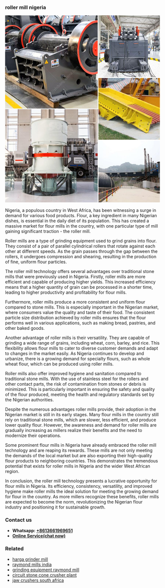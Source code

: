 <h3>roller mill nigeria</h3><img src='1704857014.jpg' alt=''><p>Nigeria, a populous country in West Africa, has been witnessing a surge in demand for various food products. Flour, a key ingredient in many Nigerian dishes, is essential in the daily diet of its population. This has created a massive market for flour mills in the country, with one particular type of mill gaining significant traction - the roller mill.</p><p>Roller mills are a type of grinding equipment used to grind grains into flour. They consist of a pair of parallel cylindrical rollers that rotate against each other at different speeds. As the grain passes through the gap between the rollers, it undergoes compression and shearing, resulting in the production of fine, uniform flour particles.</p><p>The roller mill technology offers several advantages over traditional stone mills that were previously used in Nigeria. Firstly, roller mills are more efficient and capable of producing higher yields. This increased efficiency means that a higher quantity of grain can be processed in a shorter time, leading to higher productivity and profitability for flour mills.</p><p>Furthermore, roller mills produce a more consistent and uniform flour compared to stone mills. This is especially important in the Nigerian market, where consumers value the quality and taste of their food. The consistent particle size distribution achieved by roller mills ensures that the flour performs well in various applications, such as making bread, pastries, and other baked goods.</p><p>Another advantage of roller mills is their versatility. They are capable of grinding a wide range of grains, including wheat, corn, barley, and rice. This flexibility allows flour mills to cater to diverse customer demands and adapt to changes in the market easily. As Nigeria continues to develop and urbanize, there is a growing demand for specialty flours, such as whole wheat flour, which can be produced using roller mills.</p><p>Roller mills also offer improved hygiene and sanitation compared to traditional stone mills. With the use of stainless steel for the rollers and other contact parts, the risk of contamination from stones or debris is minimized. This is particularly important in ensuring the safety and quality of the flour produced, meeting the health and regulatory standards set by the Nigerian authorities.</p><p>Despite the numerous advantages roller mills provide, their adoption in the Nigerian market is still in its early stages. Many flour mills in the country still rely on traditional stone mills, which are slower, less efficient, and produce lower quality flour. However, the awareness and demand for roller mills are gradually increasing as millers realize their benefits and the need to modernize their operations.</p><p>Some prominent flour mills in Nigeria have already embraced the roller mill technology and are reaping its rewards. These mills are not only meeting the demands of the local market but are also exporting their high-quality flour products to neighboring countries. This demonstrates the tremendous potential that exists for roller mills in Nigeria and the wider West African region.</p><p>In conclusion, the roller mill technology presents a lucrative opportunity for flour mills in Nigeria. Its efficiency, consistency, versatility, and improved hygiene make roller mills the ideal solution for meeting the growing demand for flour in the country. As more millers recognize these benefits, roller mills are expected to become the norm, revolutionizing the Nigerian flour industry and positioning it for sustainable growth.</p><h3>Contact us</h3><ul><li><strong>Whatsapp:&nbsp;<a href="https://wa.me/8613661969651">+8613661969651</a></strong></li><li><a href="https://swt.shibang-china.com/?git&amp;zhl&amp;roller mill nigeria"><strong>Online Service(chat now)</strong></a></li></ul><h3>Related</h3><ul><li><a href='harga grinder mill.md'>harga grinder mill</a></li><li><a href='raymond mills india.md'>raymond mills india</a></li><li><a href='grinding equipment raymond mill.md'>grinding equipment raymond mill</a></li><li><a href='circuit stone cone crusher plant.md'>circuit stone cone crusher plant</a></li><li><a href='jaw crushers south africa.md'>jaw crushers south africa</a></li></ul>